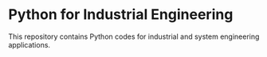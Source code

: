 # Python for Industrial Engineering
This repository contains Python codes for industrial and system engineering applications.
